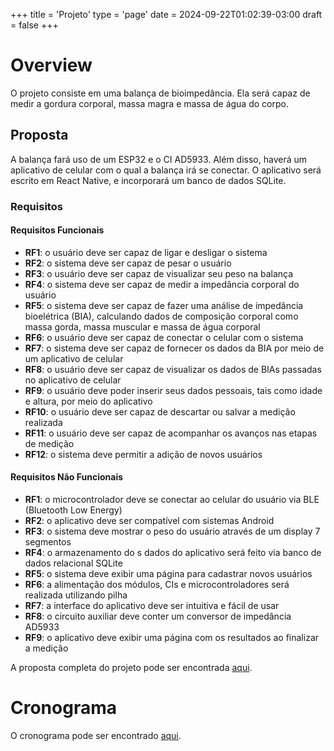 +++
title = 'Projeto'
type = 'page'
date = 2024-09-22T01:02:39-03:00
draft = false
+++

# Overview
O projeto consiste em uma balança de bioimpedância. Ela será capaz de medir a gordura corporal, massa magra e massa de água do corpo. 


## Proposta
A balança fará uso de um ESP32 e o CI AD5933.
Além disso, haverá um aplicativo de celular com o qual a balança irá se conectar.
O aplicativo será escrito em React Native, e incorporará um banco de dados SQLite.

### Requisitos
#### Requisitos Funcionais
- **RF1**: o usuário deve ser capaz de ligar e desligar o sistema
- **RF2**: o sistema deve ser capaz de pesar o usuário
- **RF3**: o usuário deve ser capaz de visualizar seu peso na balança
- **RF4**: o sistema deve ser capaz de medir a impedância corporal do usuário
- **RF5**: o sistema deve ser capaz de fazer uma análise de impedância bioelétrica (BIA), calculando dados de composição corporal como massa gorda, massa muscular e massa de água corporal
- **RF6**: o usuário deve ser capaz de conectar o celular com o sistema
- **RF7**: o sistema deve ser capaz de fornecer os dados da BIA por meio de um aplicativo de celular
- **RF8**: o usuário deve ser capaz de visualizar os dados de BIAs passadas no aplicativo de celular
- **RF9**: o usuário deve poder inserir seus dados pessoais, tais como idade e altura, por meio do aplicativo
- **RF10**: o usuário deve ser capaz de descartar ou salvar a medição realizada
- **RF11**: o usuário deve ser capaz de acompanhar os avanços nas etapas de medição
- **RF12**: o sistema deve permitir a adição de novos usuários

#### Requisitos Não Funcionais
- **RF1**: o microcontrolador deve se conectar ao celular do usuário via BLE (Bluetooth Low Energy)
- **RF2**: o aplicativo deve ser compatível com sistemas Android
- **RF3**: o sistema deve mostrar o peso do usuário através de um display 7 segmentos
- **RF4**: o armazenamento do s dados do aplicativo será feito via banco de dados relacional SQLite
- **RF5**: o sistema deve exibir uma página para cadastrar novos usuários
- **RF6**: a alimentação dos módulos, CIs e microcontroladores será realizada utilizando pilha
- **RF7**: a interface do aplicativo deve ser intuitiva e fácil de usar
- **RF8**: o circuito auxiliar deve conter um conversor de impedância AD5933
- **RF9**: o aplicativo deve exibir uma página com os resultados ao finalizar a medição




A proposta completa do projeto pode ser encontrada [aqui](/proposta.pdf).


# Cronograma
O cronograma pode ser encontrado [aqui](https://docs.google.com/spreadsheets/d/1uDyi9QAd5F_Qd_09Ph9dPdHUsxXU9gyrMMj6czyDvkA/edit?gid=0#gid=0).

